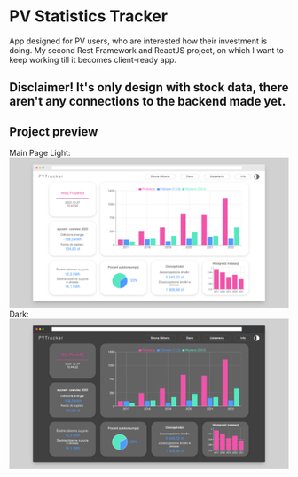 # PV Statistics Tracker
App designed for PV users, who are interested how their investment is doing. My second Rest Framework and ReactJS project, on which I want to keep working till it becomes client-ready app.

## Disclaimer! It's only design with stock data, there aren't any connections to the backend made yet.

## Project preview
Main Page
Light:
![Preview Light](https://github.com/PIayer69/PV-Tracker-Frontend-V2/blob/main/preview/screely-1666867639903.png)
Dark:
![Preview Dark](https://github.com/PIayer69/PV-Tracker-Frontend-V2/blob/main/preview/screely-1666867558468.png)
